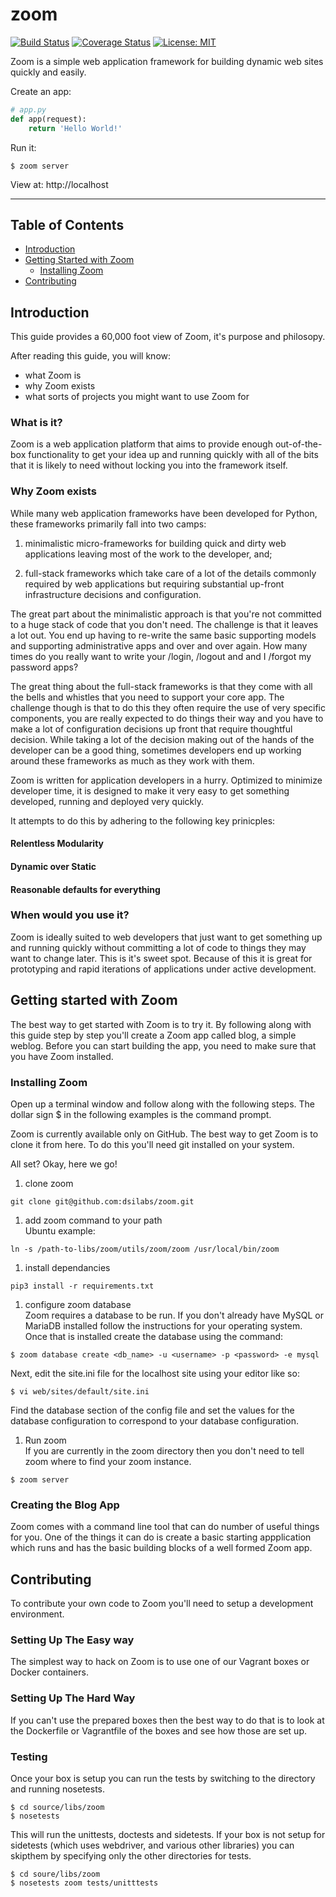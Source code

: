 # zoom

[![Build Status](https://travis-ci.org/dsilabs/zoom.svg?branch=master)](https://travis-ci.org/dsilabs/zoom)
[![Coverage Status](https://coveralls.io/repos/github/dsilabs/zoom/badge.svg?branch=master)](https://coveralls.io/github/dsilabs/zoom?branch=master)
[![License: MIT](https://img.shields.io/badge/License-MIT-yellow.svg)](https://opensource.org/licenses/MIT)

Zoom is a simple web application framework for building dynamic web sites quickly and easily.

Create an app:
```python
# app.py
def app(request):
    return 'Hello World!'
```

Run it:
```shell
$ zoom server
```

View at: http://localhost


----

## Table of Contents
* [Introduction](#introduction)
* [Getting Started with Zoom](#getting-started-with-zoom)
  * [Installing Zoom](#installing-zoom)
* [Contributing](#contributing)

## Introduction
This guide provides a 60,000 foot view of Zoom, it's purpose and philosopy.

After reading this guide, you will know:
* what Zoom is
* why Zoom exists
* what sorts of projects you might want to use Zoom for

### What is it?
Zoom is a web application platform that aims to provide enough out-of-the-box functionality to get your idea up and running quickly with all of the bits that it is likely to need without locking you into the framework itself.

### Why Zoom exists
While many web application frameworks have been developed for Python, these frameworks primarily fall into two camps:

1. minimalistic micro-frameworks for building quick and dirty web applications leaving most of the work to the developer, and;

1. full-stack frameworks which take care of a lot of the details commonly required by web applications but requiring substantial up-front infrastructure decisions and configuration.

The great part about the minimalistic approach is that you're not committed to a huge stack of code that you don't need.  The challenge is that it leaves a lot out.  You end up  having to re-write the same basic supporting models and supporting administrative apps and over and over again.  How many times do you really want to write your /login, /logout and and I /forgot my password apps?

The great thing about the full-stack frameworks is that they come with all the bells and whistles that you need to support your core app.  The challenge though is that to do this they often require the use of very specific components, you are really expected to do things their way and you have to make a lot of configuration decisions up front that require thoughtful decision.  While taking a lot of the decision making out of the hands of the developer can be a good thing, sometimes developers end up working around these frameworks as much as they work with them.

Zoom is written for application developers in a hurry.  Optimized to minimize developer time, it is designed to make it very easy to get something developed, running and deployed very quickly.

It attempts to do this by adhering to the following key prinicples:

#### Relentless Modularity

#### Dynamic over Static

#### Reasonable defaults for everything

### When would you use it?
Zoom is ideally suited to web developers that just want to get something up and running quickly without committing a lot of code to things they may want to change later. This is it's sweet spot. Because of this it is great for prototyping and rapid iterations of applications under active development.


## Getting started with Zoom
The best way to get started with Zoom is to try it.  By following along with
this guide step by step you'll create a Zoom app called blog, a simple weblog.
Before you can start building the app, you need to make sure that you have Zoom
installed.


### Installing Zoom
Open up a terminal window and follow along with the following steps.  The
dollar sign $ in the following examples is the command prompt.

Zoom is currently available only on GitHub.  The best way to get Zoom is to
clone it from here.  To do this you'll need git installed on
your system.

All set?  Okay, here we go!

1. clone zoom
```shell
git clone git@github.com:dsilabs/zoom.git
```

1. add zoom command to your path  
Ubuntu example:  
```
ln -s /path-to-libs/zoom/utils/zoom/zoom /usr/local/bin/zoom
```

1. install dependancies
```
pip3 install -r requirements.txt
```

1. configure zoom database  
Zoom requires a database to be run.  If you don't already have MySQL or
MariaDB installed follow the instructions for your operating system.  Once
that is installed create the database using the command:
```
$ zoom database create <db_name> -u <username> -p <password> -e mysql
```
Next, edit the site.ini file for the localhost site using your editor like
so:
```
$ vi web/sites/default/site.ini
```
Find the database section of the config file and set the values for the
database configuration to correspond to your database configuration.

1. Run zoom  
If you are currently in the zoom directory then you don't need to tell
zoom where to find your zoom instance.
```
$ zoom server
```

### Creating the Blog App
Zoom comes with a command line tool that can do number of useful things for
you.  One of the things it can do is create a basic starting appplication
which runs and has the basic building blocks of a well formed Zoom app.

<!-- To use the tool, open a terminal window, navigate to the directory where you
want to work on the app and type:
```
$ zoom new blog
``` -->


## Contributing
To contribute your own code to Zoom you'll need to setup a development
environment.

### Setting Up The Easy way
The simplest way to hack on Zoom is to use one of our Vagrant boxes or Docker
containers.

### Setting Up The Hard Way
If you can't use the prepared boxes then the best way to do that is to look
at the Dockerfile or Vagrantfile of the boxes and see how those are set up.

### Testing
Once your box is setup you can run the tests by switching to the directory
and running nosetests.  

    $ cd source/libs/zoom
    $ nosetests

This will run the unittests, doctests and sidetests.  If your box is not
setup for sidetests (which uses webdriver, and various other libraries) you
can skipthem by specifying only the other directories for tests.

    $ cd soure/libs/zoom
    $ nosetests zoom tests/unitttests
